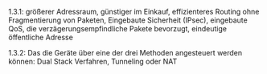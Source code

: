 
1.3.1:
größerer Adressraum, günstiger im Einkauf, effizienteres Routing ohne Fragmentierung von Paketen, Eingebaute Sicherheit (IPsec), eingebaute QoS, die verzägerungsempfindliche Pakete bevorzugt, eindeutige öffentliche Adresse

1.3.2:
Das die Geräte über eine der drei Methoden angesteuert werden können: Dual Stack Verfahren, Tunneling oder NAT
